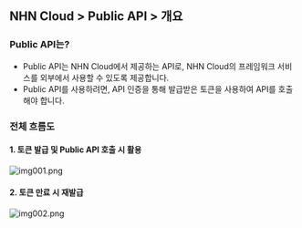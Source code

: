## NHN Cloud > Public API > 개요

### Public API는?
- Public API는 NHN Cloud에서 제공하는 API로, NHN Cloud의 프레임워크 서비스를 외부에서 사용할 수 있도록 제공합니다.
- Public API를 사용하려면, API 인증을 통해 발급받은 토큰을 사용하여 API를 호출해야 합니다.

### 전체 흐름도
#### 1. 토큰 발급 및 Public API 호출 시 활용
![img001.png](http://static.toastoven.net/toast/public_api/img01_KO.jpg)

#### 2. 토큰 만료 시 재발급
![img002.png](http://static.toastoven.net/toast/public_api/img02_KO.jpg)
